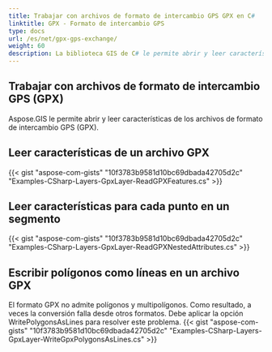 ```yaml
---
title: Trabajar con archivos de formato de intercambio GPS GPX en C#
linktitle: GPX - Formato de intercambio GPS
type: docs
url: /es/net/gpx-gps-exchange/
weight: 60
description: La biblioteca GIS de C# le permite abrir y leer características de los archivos de formato de intercambio GPS (GPX).
---
```


## **Trabajar con archivos de formato de intercambio GPS (GPX)**
Aspose.GIS le permite abrir y leer características de los archivos de formato de intercambio GPS (GPX).
## **Leer características de un archivo GPX**
{{< gist "aspose-com-gists" "10f3783b9581d10bc69dbada42705d2c" "Examples-CSharp-Layers-GpxLayer-ReadGPXFeatures.cs" >}}
## **Leer características para cada punto en un segmento**
{{< gist "aspose-com-gists" "10f3783b9581d10bc69dbada42705d2c" "Examples-CSharp-Layers-GpxLayer-ReadGPXNestedAttributes.cs" >}}
## **Escribir polígonos como líneas en un archivo GPX**
El formato GPX no admite polígonos y multipolígonos. Como resultado, a veces la conversión falla desde otros formatos. Debe aplicar la opción WritePolygonsAsLines para resolver este problema.
{{< gist "aspose-com-gists" "10f3783b9581d10bc69dbada42705d2c" "Examples-CSharp-Layers-GpxLayer-WriteGpxPolygonsAsLines.cs" >}}
